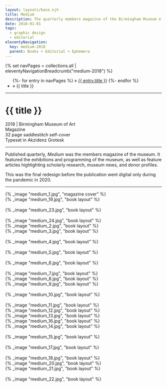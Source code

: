 ```yaml
---
layout: layouts/base.njk
title: Medium
description: The quarterly members magazine of the Birmingham Museum of Art
date: 2018-01-01
tags:
  - graphic design
  - editorial
eleventyNavigation:
  key: medium-2018
  parent: Books + Editorial + Ephemera
---
```


<div class="container">
  <div class="row">
    <div class="col">
  		{% set navPages = collections.all | eleventyNavigationBreadcrumb("medium-2018") %}
	  	<ul class="post-breadcrumb">
		      {%- for entry in navPages %}
			  <li{% if entry.url == page.url %} class="active-breadcrumb"{% endif %}> » <a href="{{ entry.url }}">{{ entry.title }}</a></li>
  			  {%- endfor %}
	    	<li><active-breadcrumb>» {{ title }}</active-breadcrumb></li>
			</ul>
    </div>
  </div>
  <hr>
  <div class="row"></div>
	<div class="row">
		<div class="col">
			<h1>{{ title }}</h1>
			<figcaption>2018 | Birmingham Museum of Art</figcaption>
            <figcaption>Magazine</br>32 page saddlestitch self-cover</br>Typeset in Akzidenz Grotesk</figcaption>
			<hr>
		    	<p>Published quarterly, <em>Medium</em> was the members magazine of the museum. It featured the exhibitions and programming of the museum, as well as feature articles highlighting scholarly research, museum news, and donor profiles.</p>
                <p>This was the final redesign before the publication went digital only during the pandemic in 2020.</p>
			<hr>
		</div>
        <div class="col-12 col-12-md col-1-lg"></div>
		<div class="col">
			{% _image "medium_1.jpg", "magazine cover" %}
		</div>
	</div>
	<div class="row">
		<div class="col">
            {% _image "medium_19.jpg", "book layout" %}
            </br></br>
            {% _image "medium_23.jpg", "book layout" %}
            </br></br>
            {% _image "medium_24.jpg", "book layout" %}
        </div>
    </div>
    <div class="row">
		<div class="col"></div>
		<div class="col-12 col-12-md col-6-lg">
            {% _image "medium_2.jpg", "book layout" %}
        </div>
    </div>
	<div class="row">
		<div class="col">
            {% _image "medium_3.jpg", "book layout" %}
        </br></br>
            {% _image "medium_4.jpg", "book layout" %}
        </br></br>
            {% _image "medium_5.jpg", "book layout" %}
        </br></br>
            {% _image "medium_6.jpg", "book layout" %}
        </br></br>
            {% _image "medium_7.jpg", "book layout" %}
        </div>
    </div>
    <div class="row">
		<div class="col"></div>
		<div class="col-12 col-12-md col-6-lg">
            {% _image "medium_8.jpg", "book layout" %}
        </div>
    </div>
    <div class="row">
		<div class="col">
            {% _image "medium_9.jpg", "book layout" %}
        </br></br>
            {% _image "medium_10.jpg", "book layout" %}
        </br></br>
            {% _image "medium_11.jpg", "book layout" %}
        </div>
    </div>
    <div class="row">
		<div class="col">
            {% _image "medium_12.jpg", "book layout" %}
		</div>
        <div class="col">
            {% _image "medium_13.jpg", "book layout" %}
        </div>
        <div class="col">
            {% _image "medium_16.jpg", "book layout" %}
            </div>
    </div>
    <div class="row">
		<div class="col">
            {% _image "medium_14.jpg", "book layout" %}
        </br></br>
            {% _image "medium_15.jpg", "book layout" %}
        </br></br>
            {% _image "medium_17.jpg", "book layout" %}
        </br></br>
            {% _image "medium_18.jpg", "book layout" %}
        </div>
    </div>
    <div class="row">
		<div class="col"></div>
		<div class="col-12 col-12-md col-6-lg">
            {% _image "medium_20.jpg", "book layout" %}
        </div>
    </div>
    <div class="row">
		<div class="col">
            {% _image "medium_21.jpg", "book layout" %}
        </br></br>
            {% _image "medium_22.jpg", "book layout" %}
        </div>
  	</div>
</div>